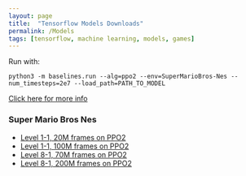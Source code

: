 ```yaml
---
layout: page
title:  "Tensorflow Models Downloads"
permalink: /Models
tags: [tensorflow, machine learning, models, games]
---
```


Run with:
```shell
python3 -m baselines.run --alg=ppo2 --env=SuperMarioBros-Nes --num_timesteps=2e7 --load_path=PATH_TO_MODEL
```
[Click here for more info](./2019/01/29/Machine-Learning-retro-games.html)

### Super Mario Bros Nes
*	[Level 1-1, 20M frames on PPO2](https://models.videogames.ai/Mario_20M)
*	[Level 1-1, 100M frames on PPO2](https://models.videogames.ai/Mario_100M)
*	[Level 8-1, 70M frames on PPO2](https://models.videogames.ai/Mario_level81_70M)
*	[Level 8-1, 200M frames on PPO2](https://models.videogames.ai/Mario_level81_200M)